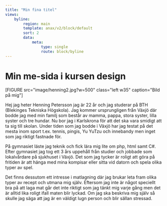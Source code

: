 ```yaml
---
title: "Min fina titel"
views:
    byline:
        region: main
        template: anax/v2/block/default
        sort: 2
        data:
            meta:
                type: single
                route: block/byline
---
```

Min me-sida i kursen design
=========================


[FIGURE src="image/henning2.jpg?w=500" class="left w35" caption="Bild på mig"]

Hej jag heter Henning Petersson jag är 22 år och jag studerar på BTH (Blekinges Tekniska Högskola). Jag kommer ursprungligen från Växjö där bodde jag med min familj som består av mamma, pappa, stora syster, lilla syster och tre hundar. Nu bor jag i Karlskrona för att det ska vara smidigt att ta sig till skolan. Under tiden som jag bodde i Växjö har jag testat på det mesta inom sport t.ex. tennis, pingis, Yu YuTzu och innebandy men inget som jag riktigt fastnade för.

På gymnasiet läste jag teknik och fick lära mig lite om php, html samt C#. Efter gymnasiet jag tog ett 3 års uppehåll från studier och jobbade som lokalvårdare på sjukhuset i Växjö. Det som jag tycker är roligt att göra på fritiden är att hänga med mina kompisar eller sitta vid datorn och spela olika typer av spel.

Det finns dessutom ett intresse i matlagning där jag brukar leta fram olika typer av recept och utmana mig själv. Eftersom jag inte är något speciellt bra på att laga mat går det inte riktigt som jag tänkt mig varje gång men det är alltid lika roligt ifall maten blir lyckad. Om jag ska beskriva mig själv så skulle jag säga att jag är en väldigt lugn person och blir sällan stressad.
